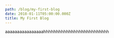 ```yaml
---
path: /blog/my-first-blog
date: 2018-01-11T05:00:00.000Z
title: My First Blog
---
```

aaaaaaaaaaaaaaaahhhhhhhhhhhhhhhhhhhhhhhhhh
